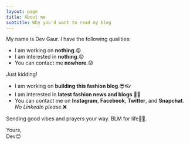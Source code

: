 ```yaml
---
layout: page
title: About me
subtitle: Why you'd want to read my blog
---
```


My name is Dev Gaur. I have the following qualities:

- I am working on **nothing**.😡
- I am interested in **nothing**.😡
- You can contact me **nowhere**.😡

Just kidding!

- I am working on **building this fashion blog**.😎👓
- I am interested in **latest fashion news and blogs**.💃👗
- You can contact me on **Instagram**, **Facebook**, **Twitter**, and **Snapchat**. *No LinkedIn please*.❌


Sending good vibes and prayers your way. BLM for life✊🏿.

Yours, \
Dev😊
